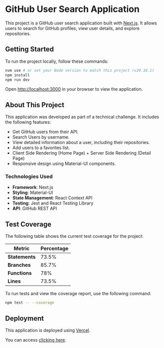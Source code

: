 # GitHub User Search Application

This project is a GitHub user search application built with [Next.js](https://nextjs.org). It allows users to search for GitHub profiles, view user details, and explore repositories.

## Getting Started

To run the project locally, follow these commands:

```bash
nvm use # or set your Node version to match this project (v20.18.1)
npm install
npm run dev
```

Open [http://localhost:3000](http://localhost:3000) in your browser to view the application.

## About This Project

This application was developed as part of a technical challenge. It includes the following features:

- Get GitHub users from their API.
- Search Users by username.
- View detailed information about a user, including their repositories.
- Add users to a favorites list.
- Client Side Rendering (Home Page) + Server Side Rendering (Detail Page)
- Responsive design using Material-UI components.

### Technologies Used

- **Framework**: Next.js
- **Styling**: Material-UI
- **State Management**: React Context API
- **Testing**: Jest and React Testing Library
- **API**: GitHub REST API

## Test Coverage

The following table shows the current test coverage for the project:

| Metric         | Percentage |
| -------------- | ---------- |
| **Statements** | 73.5%      |
| **Branches**   | 85.7%      |
| **Functions**  | 78%        |
| **Lines**      | 73.5%      |

To run tests and view the coverage report, use the following command:

```bash
npm test -- --coverage
```

## Deployment

This application is deployed using [Vercel](https://vercel.com).

You can access [clicking here](https://ghub-scraper.vercel.app/).
